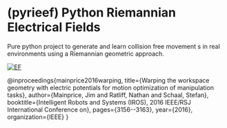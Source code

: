 (pyrieef) Python Riemannian Electrical Fields
=============

Pure python project to generate and learn collision free movement s
in real environments using a Riemannian geometric approach.

[![EF](https://s22.postimg.cc/bqln6ds2p/image.png)](https://postimg.cc/image/62fcfhnq5/)


@inproceedings{mainprice2016warping,
  title={Warping the workspace geometry with electric potentials for motion optimization of manipulation tasks},
  author={Mainprice, Jim and Ratliff, Nathan and Schaal, Stefan},
  booktitle={Intelligent Robots and Systems (IROS), 2016 IEEE/RSJ International Conference on},
  pages={3156--3163},
  year={2016},
  organization={IEEE}
}
